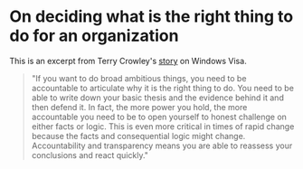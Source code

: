 # On deciding what is the right thing to do for an organization

This is an excerpt from Terry Crowley's [story](https://hackernoon.com/what-really-happened-with-vista-4ca7ffb5a1a) on Windows Visa.

> "If you want to do broad ambitious things, you need to be accountable to articulate why it is the right thing to do. You need to be able to write down your basic thesis and the evidence behind it and then defend it. In fact, the more power you hold, the more accountable you need to be to open yourself to honest challenge on either facts or logic. This is even more critical in times of rapid change because the facts and consequential logic might change. Accountability and transparency means you are able to reassess your conclusions and react quickly."